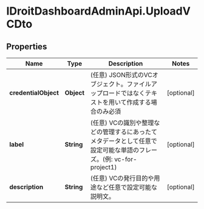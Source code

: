 # IDroitDashboardAdminApi.UploadVCDto

## Properties
Name | Type | Description | Notes
------------ | ------------- | ------------- | -------------
**credentialObject** | **Object** | (任意) JSON形式のVCオブジェクト。ファイルアップロードではなくテキストを用いて作成する場合のみ必須 | [optional] 
**label** | **String** | (任意) VCの識別や整理などの管理するにあったてメタデータとして任意で設定可能な単語のフレーズ。(例: vc-for-project1) | [optional] 
**description** | **String** | (任意) VCの発行目的や用途など任意で設定可能な説明文。 | [optional] 
